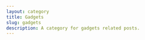 ```yaml
---
layout: category
title: Gadgets
slug: gadgets
description: A category for gadgets related posts.
---
```

